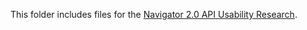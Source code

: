 This folder includes files for the [Navigator 2.0 API Usability Research](https://github.com/flutter/uxr/wiki/Navigator-2.0-API-Usability-Research).